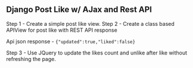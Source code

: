 ## Django Post Like w/ AJax and Rest API

Step 1 - Create a simple post like view.
Step 2 - Create a class based APIView for post like with REST API response 

Api json response - `{"updated":true,"liked":false}`

Step 3 - Use JQuery to update the likes count and unlike after like without refreshing the page.